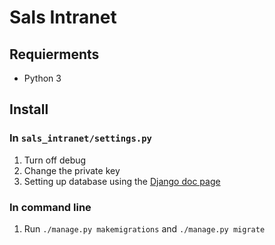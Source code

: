 # Sals Intranet

## Requierments
- Python 3

## Install

### In `sals_intranet/settings.py`
1. Turn off debug
2. Change the private key
3. Setting up database using the [Django doc page](https://docs.djangoproject.com/en/1.9/ref/databases/)

### In command line
1. Run `./manage.py makemigrations` and `./manage.py migrate`
